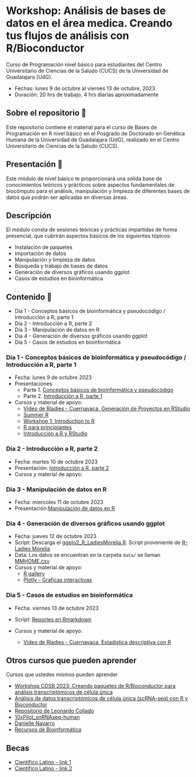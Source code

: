 # Workshop: Análisis de bases de datos en el área medica. Creando tus flujos de análisis con R/Bioconductor

Curso de Programación nivel básico para estudiantes del Centro Universitario de Ciencias de la Saludo (CUCS) de la Universidad de Guadalajara (UdG).

- Fechas: lunes 9 de octubre al viernes 13 de octubre, 2023
- Duración: 20 hrs de trabajo, 4 hrs diarias aproximadamente

## Sobre el repositorio 💜

Este repositorio contiene el material para el curso de Bases de Programación en R nivel básico en el Posgrado de Doctorado en Genética Humana de la Universidad de Guadalajara (UdG), realizado en el Centro Universitario de Ciencias de la Saludo (CUCS).

## Presentación 💊

Este módulo de nivel básico te proporcionará una sólida base de conocimientos teóricos y prácticos sobre aspectos fundamentales de biocómputo para el análisis, manipulación y limpieza de diferentes bases de datos que podrán ser aplicadas en diversas áreas. 

## Descripción

El módulo consta de sesiones teóricas y prácticas impartidas de forma presencial, que cubrirán aspectos básicos de los siguientes tópicos:

- Instalación de paquetes
- Importación de datos
- Manipulación y limpieza de datos
- Búsqueda y trabajo de bases de datos
- Generación de diversos gráficos usando ggplot
- Casos de estudios en bioinformática

## Contenido 📌 

- Dia 1 - Conceptos básicos de bioinformática y pseudocódigo / Introducción a R, parte 1
- Dia 2 - Introducción a R, parte 2
- Dia 3 - Manipulación de datos en R
- Dia 4 - Generación de diversos gráficos usando ggplot
- Dia 5 - Casos de estudios en bioinformática

### Dia 1 - Conceptos básicos de bioinformática y pseudocódigo / Introducción a R, parte 1

- Fecha: lunes 9 de octubre 2023
- Presentaciones
    - Parte 1. [Conceptos básicos de bioinformática y pseudocódigo](https://eveliacoss.github.io/Curso_ProgramacionR_CUCS_Oct2023/D1_PseudocodigoBioinfo_slides_P1.html#1)
    - Parte 2. [Introducción a R, parte 1](https://eveliacoss.github.io/Curso_ProgramacionR_CUCS_Oct2023/D1_IntroduccionR_slides_P2.html#1)
- Cursos y material de apoyo:
    - [Video de Rladies - Cuernavaca, Generación de Proyectos en RStudio](https://www.youtube.com/watch?v=tkPkVt6_lF4)
    - [Summer R](https://aejaffe.com/summerR_2015/)
    - [Workshop 1: Introduction to R](https://r.qcbs.ca/workshop01/pres-en/workshop01-pres-en.html#1)
    - [R para principiantes](https://bookdown.org/jboscomendoza/r-principiantes4/)
    - [Introducción a R y RStudio](https://lcolladotor.github.io/rnaseq_LCG-UNAM_2023/introducción-a-r-y-rstudio.html)

### Dia 2 - Introducción a R, parte 2

  - Fecha: martes 10 de octubre 2023
  - Presentación: [Introducción a R, parte 2](https://eveliacoss.github.io/Curso_ProgramacionR_CUCS_Oct2023/D2_IntroduccionR_segunda.html#1)
- Cursos y material de apoyo:

  
### Dia 3 - Manipulación de datos en R

  - Fecha: miercoles 11 de octubre 2023
  - Presentación:[Manipulación de datos en R](https://eveliacoss.github.io/Curso_ProgramacionR_CUCS_Oct2023/D3_ManipulacionDeDatos-Funciones.html#1)
    
### Dia 4 - Generación de diversos gráficos usando ggplot
  - Fecha: jueves 12 de octubre 2023
  - Script: Descarga el [ggplo2_R_LadiesMorelia.R](https://github.com/EveliaCoss/Curso_ProgramacionR_CUCS_Oct2023/blob/eb4a6f9a5e3c48ce0fb4dec55b6254e53a6309a5/ggplo2_R_LadiesMorelia.R). Script proveniente de [R-Ladies Morelia](https://github.com/R-Ladies-Morelia/GGplotShiny/tree/main/ggplot2_R_ladies_Morelia)
  - Data: Los datos se encuentran en la carpeta `data/` se llaman [MMHOME.csv](https://github.com/EveliaCoss/Curso_ProgramacionR_CUCS_Oct2023/blob/80dfd55b8f78ab6baff0ebf93e035b3cd220658c/data/MMHOME.csv) 
- Cursos y material de apoyo:
    - [R gallery](https://r-graph-gallery.com/)
    - [Plotly -  Graficas interactivas](https://plotly.com/r/)

    
### Dia 5 - Casos de estudios en bioinformática

  - Fecha: viernes 13 de octubre 2023
  - Script: [Reportes en Rmarkdown](https://github.com/EveliaCoss/RmarkdownGraphs_notes)
      
  - Cursos y material de apoyo:
    - [Video de Rladies - Cuernavaca, Estadística descriptiva con R](https://www.youtube.com/watch?v=wtMWEifXQ0Q)
      
## Otros cursos que pueden aprender

Cursos que ustedes mismos pueden aprender

- [Workshop CDSB 2023: Creando paquetes de R/Bioconductor para análisis transcriptómicos de célula única](https://comunidadbioinfo.github.io/cdsb2023/index.html)
- [Análisis de datos transcriptómicos de célula única (scRNA-seq) con R y Bioconductor](https://comunidadbioinfo.github.io/cdsb2021_scRNAseq/index.html)
- [Repositorio de Leonardo Collado](https://github.com/lcolladotor?tab=repositories)
- [10xPilot_snRNAseq-human](https://github.com/LieberInstitute/10xPilot_snRNAseq-human#explore-the-data-interactively)
- [Danielle Navarro](https://djnavarro.net)
- [Recursos de Bioinformática](https://github.com/ToyokoLabs/Recursos-de-Bioinformatica#Grupos-de-Investigación)

## Becas

- [Científico Latino - link 1](https://www.cientificolatino.com/gsmi)
- [Cientifico Latino - link 2](https://mailchi.mp/a0b125ec4b67/june-newsletter)
